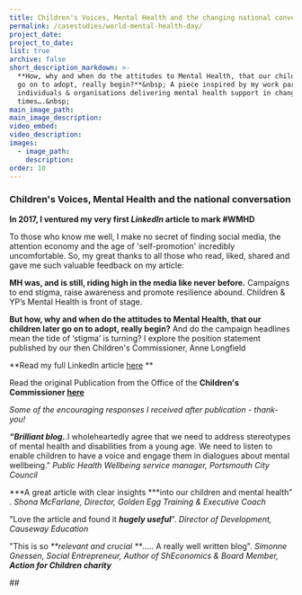 ```yaml
---
title: Children's Voices, Mental Health and the changing national conversation
permalink: /casestudies/world-mental-health-day/
project_date:
project_to_date:
list: true
archive: false
short_description_markdown: >-
  **How, why and when do the attitudes to Mental Health, that our children later
  go on to adopt, really begin?**&nbsp; A piece inspired by my work partnering
  individuals & organisations delivering mental health support in changing
  times….&nbsp;
main_image_path:
main_image_description:
video_embed:
video_description:
images:
  - image_path:
    description:
order: 10
---
```

### **Children's Voices, Mental Health and the national conversation**

**In 2017, I ventured my very first *LinkedIn* article to mark \#WMHD**

To those who know me well, I make no secret of finding social media, the attention economy and the age of 'self-promotion' incredibly uncomfortable. So, my great thanks to all those who read, liked, shared and gave me such valuable feedback on my article:

**MH was, and is still, riding high in the media like never before.** Campaigns to end stigma, raise awareness and promote resilience abound. Children & YP’s Mental Health is front of stage.

**But how, why and when do the attitudes to Mental Health, that our children later go on to adopt, really begin?** And do the campaign headlines mean the tide of ‘stigma’ is turning? I explore the position statement published by our then Children's Commissioner, Anne Longfield

\*\*Read my full LinkedIn article [here](https://www.linkedin.com/pulse/childrens-voices-mental-health-national-conversation-jo-broad/) \*\*

Read the original Publication from the Office of the **Children's Commissioner [here](https://www.childrenscommissioner.gov.uk/wp-content/uploads/2017/10/Voices-Mental-health-needs-1_0.pdf)**

*Some of the encouraging responses I received after publication - thank-you\!*

***“Brilliant blog.***.I wholeheartedly agree that we need to address stereotypes of mental health and disabilities from a young age. We need to listen to enable children to have a voice and engage them in dialogues about mental wellbeing.” *Public Health Wellbeing service manager, Portsmouth City Council*

*\*\*A great article with clear insights \*\**into our children and mental health” . *Shona McFarlane, Director, Golden Egg Training & Executive Coach*

"Love the article and found it ***hugely useful***". *Director of Development, Causeway Education*

"This is so *\*\*relevant and crucial \*\**….. A really well written blog". *Simonne Gnessen, Social Entrepreneur, Author of ShEconomics & Board Member, **Action for Children charity***

\#\#
